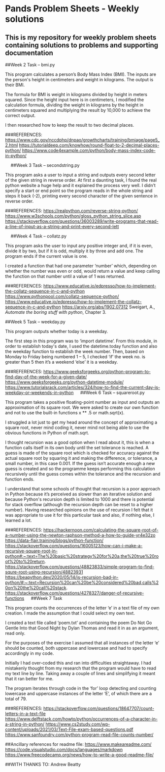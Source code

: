 # Pands Problem Sheets - Weekly solutions
## This is my repository for weekly problem sheets containing solutions to problems and supporting documentation

##Week 2 Task – bmi.py

This program calculates a person’s Body Mass Index (BMI). The inputs are the person's height in centimeters and weight in kilograms.  The output is their BMI.

The formula for BMI is weight in kilograms divided by height in meters squared. Since the height input here is in centimeters, I modified the calculation formula, dividing the weight in kilograms by the height in centimeters squared and multiplying the result by 10,000 to achieve the correct output. 

I then researched how to keep the result to two decimal places. 

###REFERENCES:
https://www.cdc.gov/nccdphp/dnpao/growthcharts/training/bmiage/page5_2.html
https://tutorialdeep.com/knowhow/round-float-to-2-decimal-places-python/
https://www.code4example.com/python/body-mass-index-code-in-python/

 
##Week 3 Task – secondstring.py

This program asks a user to input a string and outputs every second letter of the given string in reverse order.
At first a daunting task, I found the real python website a huge help and it explained the process very well.  I didn’t specify a start or end point so the program reads in the whole string and steps it back (-2), printing every second character of the given sentence in reverse order. 

###REFERENCES:
https://realpython.com/reverse-string-python/
https://www.w3schools.com/python/gloss_python_string_slice.asp
https://stackoverflow.com/questions/36003289/write-programs-that-read-a-line-of-input-as-a-string-and-print-every-second-lett

 
##Week 4 Task – collatz.py

This program asks the user to input any positive integer and, if it is even, divide it by two, but if it is odd, multiply it by three and add one.  The program ends if the current value is one.

I created a function that had one parameter ‘number’ which, depending on whether the number was even or odd, would return a value and keep calling the function on that number until a value of 1 was returned. 

###REFERENCES:
https://www.educative.io/edpresso/how-to-implement-the-collatz-sequence-in-c-and-python
https://www.pythonpool.com/collatz-sequence-python/
https://www.educative.io/edpresso/how-to-implement-the-collatz-sequence-in-c-and-python
https://arxiv.org/abs/1902.07312
Sweigart, A., *Automate the boring stuff with python*, Chapter 3. 

##Week 5 Task – weekday.py

This program outputs whether today is a weekday.

The first step in this program was to ‘import datetime’.  From this module, in order to establish today's date, I used the datetime.today function and also the weekday function to establish the week number.  Then, based on Monday to Friday being numbered 1 – 5, I checked ‘if’ the week no. is greater than 5 then it’s a weekend ‘else’ it is a weekday.

###REFERENCES:
https://www.geeksforgeeks.org/python-program-to-find-day-of-the-week-for-a-given-date/
https://www.geeksforgeeks.org/python-datetime-module/
https://www.tutorialsrack.com/articles/324/how-to-find-the-current-day-is-weekday-or-weekends-in-python
 
##Week 6 Task – squareroot.py

This program takes a positive floating-point number as input and outputs an approximation of its square root.  We were asked to create our own function and not to use the built-in functions x ** .5 or math.sqrt(x).

I struggled a lot just to get my head around the concept of approximating a square root, never mind coding it, never mind not being able to use the obvious functions in Python of math.sqrt. 

I thought recursion was a good option when I read about it, this is when a function calls itself in its own body until the set tolerance is reached.  A guess is made of the square root which is checked for accuracy against the actual square root by squaring it and making the difference, or tolerance, a small number, in this case 0.001.  If the guess isn’t accurate enough a new guess is created and so the programme keeps performing this calculation recursively until the guess comes within the tolerance and the recursion and function ends. 

I understand that some schools of thought that recursion is a poor approach in Python because it’s perceived as slower than an iterative solution and because Python's recursion depth is limited to 1000 and there is potential for stack overflow (although the recursion depth can be reset to a higher number).  Having researched opinions on the use of recursion I felt that it was appropriate to use it for this particular task and also, if nothing else, I learned a lot.

###REFERENCES:
https://hackernoon.com/calculating-the-square-root-of-a-number-using-the-newton-raphson-method-a-how-to-guide-yr4e32zo
https://data-flair.training/blogs/python-function/
https://stackoverflow.com/questions/16005123/how-can-i-make-a-recursive-square-root-in-python#:~:text=The%20basic%20strategy%20for%20a,the%20true%20root%20to%20return.
https://stackoverflow.com/questions/48823833/simple-program-to-find-squre-root-using-recursion/48823931
https://beapython.dev/2020/05/14/is-recursion-bad-in-python/#:~:text=Recursion%20can%20be%20considered%20bad,calls%20on%20the%20call%20stack.
https://stackoverflow.com/questions/4278327/danger-of-recursive-functions
 
##Week 7 Task

This program counts the occurrences of the letter ‘e’ in a text file of my own creation.  I made the assumption that I could select my own text.

I created a text file called ‘poem.txt’ and containing the poem Do Not Go Gentle Into that Good Night by Dylan Thomas and read it in as an argument, read only.  

For the purposes of the exercise I assumed that all instances of the letter ‘e’ should be counted, both uppercase and lowercase and had to specify accordingly in my code. 

Initially I had over-coded this and ran into difficulties straightaway.  I had mistakenly thought from my research that the program would have to read my text line by line.  Taking away a couple of lines and simplifying it meant that it ran better for me. 

The program iterates through code in the ‘for’ loop detecting and counting lowercase and uppercase instances of the letter ‘E’, of which there are a total of 79. 

###REFERENCES:
https://stackoverflow.com/questions/18647707/count-letters-in-a-text-file
https://www.delftstack.com/howto/python/occurrences-of-a-character-in-a-string-in-python/
https://www.cs2study.com/wp-content/uploads/2021/03/Text-File-exam-based-questions.pdf
https://www.sanfoundry.com/python-program-read-file-counts-number/


##Ancillary references for readme file:
https://www.makeareadme.com/
https://code.visualstudio.com/docs/languages/markdown
https://www.freecodecamp.org/news/how-to-write-a-good-readme-file/


##WITH THANKS TO:
Andrew Beatty


